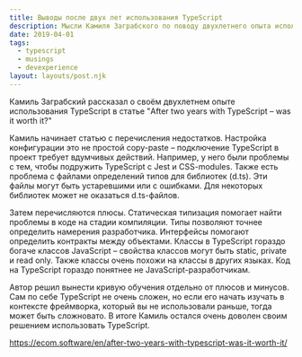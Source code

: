 ```yaml
---
title: Выводы после двух лет использования TypeScript
description: Мысли Камиля Заграбского по поводу двухлетнего опыта использования TypeScript
date: 2019-04-01
tags:
  - typescript
  - musings
  - devexperience
layout: layouts/post.njk
---
```

Камиль Заграбский рассказал о своём двухлетнем опыте использования TypeScript в статье "After two years with TypeScript – was it worth it?"

Камиль начинает статью с перечисления недостатков. Настройка конфигурации это не простой copy-paste – подключение TypeScript в проект требует вдумчивых действий. Например, у него были проблемы с тем, чтобы подружить TypeScript с Jest и CSS-modules. Также есть проблема с файлами определений типов для библиотек (d.ts). Эти файлы могут быть устаревшими или с ошибками. Для некоторых библиотек может не оказаться d.ts-файлов.

Затем перечисляются плюсы. Статическая типизация помогает найти проблемы в коде на стадии компиляции. Типы позволяют точнее определить намерения разработчика. Интерфейсы помогают определить контракты между объектами. Классы в TypeScript гораздо богаче классов JavaScript – свойства классов могут быть static, private и read only. Также классы очень похожи на классы в других языках. Код на TypeScript гораздо понятнее не JavaScript-разработчикам.

Автор решил вынести кривую обучения отдельно от плюсов и минусов. Сам по себе TypeScript не очень сложен, но если его начать изучать в контексте фреймворка, который вы не использовали раньше, тогда может быть сложновато. В итоге Камиль остался очень доволен своим решением использовать TypeScript.

https://ecom.software/en/after-two-years-with-typescript-was-it-worth-it/ 
